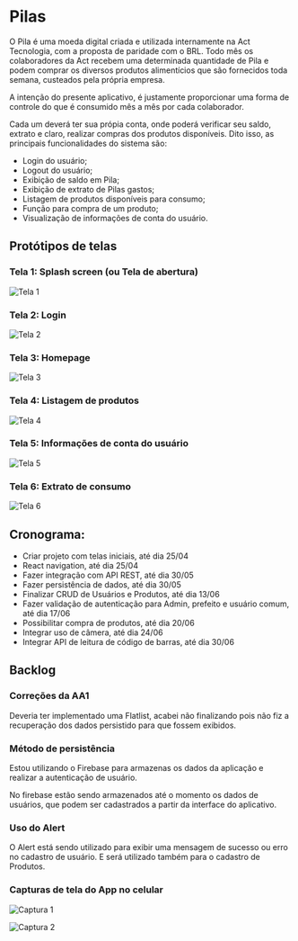 # Pilas

O Pila é uma moeda digital criada e utilizada internamente na Act Tecnologia, com a proposta de paridade com o BRL. Todo mês os colaboradores da Act recebem uma determinada quantidade de Pila e podem comprar os diversos produtos alimentícios que são fornecidos toda semana, custeados pela própria empresa.

A intenção do presente aplicativo, é justamente proporcionar uma forma de controle do que é consumido mês a mês por cada colaborador.

Cada um deverá ter sua própia conta, onde poderá verificar seu saldo, extrato e claro, realizar compras dos produtos disponíveis. Dito isso, as principais funcionalidades do sistema são:

- Login do usuário;
- Logout do usuário;
- Exibição de saldo em Pila;
- Exibição de extrato de Pilas gastos;
- Listagem de produtos disponíveis para consumo;
- Função para compra de um produto;
- Visualização de informações de conta do usuário.

## Protótipos de telas

### Tela 1: Splash screen (ou Tela de abertura)

![Tela 1](/docs/splash.png)

### Tela 2: Login

![Tela 2](/docs/login.png)

### Tela 3: Homepage

![Tela 3](/docs/homepage.png)

### Tela 4: Listagem de produtos

![Tela 4](/docs/products.png)

### Tela 5: Informações de conta do usuário

![Tela 5](/docs/account.png)

### Tela 6: Extrato de consumo

![Tela 6](/docs/extract.png)

## Cronograma:

- Criar projeto com telas iniciais, até dia 25/04
- React navigation, até dia 25/04
- Fazer integração com API REST, até dia 30/05
- Fazer persistência de dados, até dia 30/05
- Finalizar CRUD de Usuários e Produtos, até dia 13/06
- Fazer validação de autenticação para Admin, prefeito e usuário comum, até dia 17/06
- Possibilitar compra de produtos, até dia 20/06
- Integrar uso de câmera, até dia 24/06
- Integrar API de leitura de código de barras, até dia 30/06

## Backlog

### Correções da AA1

Deveria ter implementado uma Flatlist, acabei não finalizando pois não fiz a recuperação dos dados persistido para que fossem exibidos.

### Método de persistência

Estou utilizando o Firebase para armazenas os dados da aplicação e realizar a autenticação de usuário.

No firebase estão sendo armazenados até o momento os dados de usuários, que podem ser cadastrados a partir da interface do aplicativo.

### Uso do Alert

O Alert está sendo utilizado para exibir uma mensagem de sucesso ou erro no cadastro de usuário. E será utilizado também para o cadastro de Produtos.

### Capturas de tela do App no celular

![Captura 1](/docs/screenshot-1.jpg)


![Captura 2](/docs/screenshot-2.jpg)
